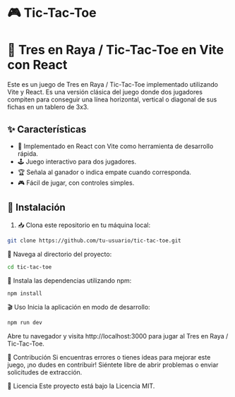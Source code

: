 # 🎮 Tic-Tac-Toe

# 🌟 Tres en Raya / Tic-Tac-Toe en Vite con React

Este es un juego de Tres en Raya / Tic-Tac-Toe implementado utilizando Vite y React. Es una versión clásica del juego donde dos jugadores compiten para conseguir una línea horizontal, vertical o diagonal de sus fichas en un tablero de 3x3.

## ✨ Características

- 🚀 Implementado en React con Vite como herramienta de desarrollo rápida.
- 🕹️ Juego interactivo para dos jugadores.
- 🏆 Señala al ganador o indica empate cuando corresponda.
- 🎮 Fácil de jugar, con controles simples.

## 🚀 Instalación

1. 📥 Clona este repositorio en tu máquina local:

```bash
git clone https://github.com/tu-usuario/tic-tac-toe.git
```

📂 Navega al directorio del proyecto:
```bash
cd tic-tac-toe
```

🔧 Instala las dependencias utilizando npm:
```bash
npm install
```

🎬 Uso
Inicia la aplicación en modo de desarrollo:
```bash
npm run dev
```

Abre tu navegador y visita http://localhost:3000 para jugar al Tres en Raya / Tic-Tac-Toe.

🤝 Contribución
Si encuentras errores o tienes ideas para mejorar este juego, ¡no dudes en contribuir! Siéntete libre de abrir problemas o enviar solicitudes de extracción.

📜 Licencia
Este proyecto está bajo la Licencia MIT.
